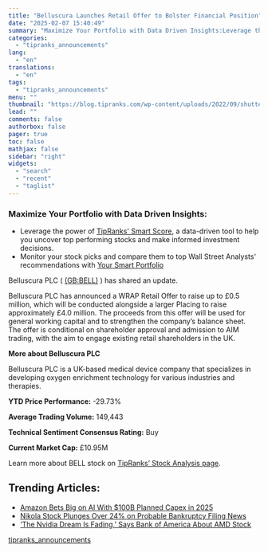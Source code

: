 ```yaml
---
title: "Belluscura Launches Retail Offer to Bolster Financial Position"
date: "2025-02-07 15:40:49"
summary: "Maximize Your Portfolio with Data Driven Insights:Leverage the power of TipRanks' Smart Score, a data-driven tool to help you uncover top performing stocks and make informed investment decisions. Monitor your stock picks and compare them to top Wall Street Analysts' recommendations with Your Smart PortfolioBelluscura PLC ( (GB:BELL) ) has..."
categories:
  - "tipranks_announcements"
lang:
  - "en"
translations:
  - "en"
tags:
  - "tipranks_announcements"
menu: ""
thumbnail: "https://blog.tipranks.com/wp-content/uploads/2022/09/shutterstock_1306769920-750x406.jpg"
lead: ""
comments: false
authorbox: false
pager: true
toc: false
mathjax: false
sidebar: "right"
widgets:
  - "search"
  - "recent"
  - "taglist"
---
```


### Maximize Your Portfolio with Data Driven Insights:

* Leverage the power of [TipRanks' Smart Score](https://www.tipranks.com/screener/top-smart-score-stocks), a data-driven tool to help you uncover top performing stocks and make informed investment decisions.
* Monitor your stock picks and compare them to top Wall Street Analysts' recommendations with  [Your Smart Portfolio](https://www.tipranks.com/smart-portfolio/holdings)

Belluscura PLC ( [(GB:BELL)](https://www.tipranks.com/stocks/gb:bell) ) has shared an update.

Belluscura PLC has announced a WRAP Retail Offer to raise up to £0.5 million, which will be conducted alongside a larger Placing to raise approximately £4.0 million. The proceeds from this offer will be used for general working capital and to strengthen the company’s balance sheet. The offer is conditional on shareholder approval and admission to AIM trading, with the aim to engage existing retail shareholders in the UK.

**More about Belluscura PLC**

Belluscura PLC is a UK-based medical device company that specializes in developing oxygen enrichment technology for various industries and therapies.

**YTD Price Performance:** -29.73%

**Average Trading Volume:** 149,443

**Technical Sentiment Consensus Rating:** Buy

**Current Market Cap:** £10.95M

Learn more about BELL stock on [TipRanks’ Stock Analysis page](https://www.tipranks.com/stocks/gb:bell/stock-analysis).

Trending Articles:
------------------

* [Amazon Bets Big on AI With $100B Planned Capex in 2025](https://www.tipranks.com/news/amazon-bets-big-on-ai-with-100b-planned-capex-in-2025)
* [Nikola Stock Plunges Over 24% on Probable Bankruptcy Filing News](https://www.tipranks.com/news/nikola-stock-plunges-over-24-on-probable-bankruptcy-filing-news)
* [‘The Nvidia Dream Is Fading,’ Says Bank of America About AMD Stock](https://www.tipranks.com/news/the-nvidia-dream-is-fading-says-bank-of-america-about-amd-stock)

[tipranks_announcements](https://www.tipranks.com/news/company-announcements/belluscura-launches-retail-offer-to-bolster-financial-position)
